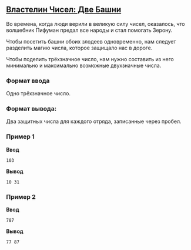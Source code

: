 ## [Властелин Чисел: Две Башни](../../../solutions/2.2/22_n.py)

Во времена, когда люди верили в великую силу чисел, оказалось, что волшебник Пифуман предал все народы и стал помогать Зерону.

Чтобы посетить башни обоих злодеев одновременно, нам следует разделить магию числа, которое защищало нас в дороге.

Чтобы поделить трёхзначное число, нам нужно составить из него минимально и максимально возможные двухзначные числа.

### Формат ввода

Одно трёхзначное число.

### Формат вывода:

Два защитных числа для каждого отряда, записанные через пробел.

### Пример 1

**Ввод**
```plaintext
103
```

**Вывод**
```plaintext
10 31
```

### Пример 2

**Ввод**
```plaintext
787
```

**Вывод**
```plaintext
77 87
```